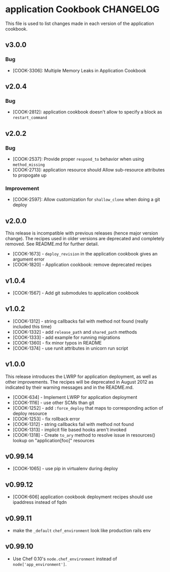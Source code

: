 application Cookbook CHANGELOG
=======================
This file is used to list changes made in each version of the application cookbook.


v3.0.0
------
### Bug
- [COOK-3306]: Multiple Memory Leaks in Application Cookbook

v2.0.4
------
### Bug
- [COOK-2812]: application cookbook doesn't allow to specify a block as `restart_command`

v2.0.2
------
### Bug
- [COOK-2537]: Provide proper `respond_to` behavior when using `method_missing`
- [COOK-2713]: application resource should Allow sub-resource attributes to propogate up

### Improvement
- [COOK-2597]: Allow customization for `shallow_clone` when doing a git deploy

v2.0.0
------
This release is incompatible with previous releases (hence major version change). The recipes used in older versions are deprecated and completely removed. See README.md for further detail.

- [COOK-1673] - `deploy_revision` in the application cookbook gives an argument error
- [COOK-1820] - Application cookbook: remove deprecated recipes

v1.0.4
------
- [COOK-1567] - Add git submodules to application cookbook

v1.0.2
------
- [COOK-1312] - string callbacks fail with method not found (really included this time)
- [COOK-1332] - add `release_path` and `shared_path` methods
- [COOK-1333] - add example for running migrations
- [COOK-1360] - fix minor typos in README
- [COOK-1374] - use runit attributes in unicorn run script

v1.0.0
------
This release introduces the LWRP for application deployment, as well as other improvements. The recipes will be deprecated in August 2012 as indicated by their warning messages and in the README.md.

- [COOK-634] - Implement LWRP for application deployment
- [COOK-1116] - use other SCMs than git
- [COOK-1252] - add `:force_deploy` that maps to corresponding action of deploy resource
- [COOK-1253] - fix rollback error
- [COOK-1312] - string callbacks fail with method not found
- [COOK-1313] - implicit file based hooks aren't invoked
- [COOK-1318] - Create `to_ary` method to resolve issue in resources() lookup on "application[foo]" resources

v0.99.14
--------
- [COOK-1065] - use pip in virtualenv during deploy

v0.99.12
--------
- [COOK-606] application cookbook deployment recipes should use ipaddress instead of fqdn

v0.99.11
--------
- make the `_default` `chef_environment` look like production rails env

v0.99.10
--------
- Use Chef 0.10's `node.chef_environment` instead of `node['app_environment']`.
